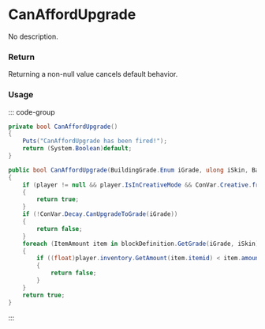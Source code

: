 <Badge type="danger" text="Carbon Compatible"/><Badge type="warning" text="Oxide Compatible"/>
# CanAffordUpgrade
No description.
### Return
Returning a non-null value cancels default behavior.

### Usage
::: code-group
```csharp [Example]
private bool CanAffordUpgrade()
{
	Puts("CanAffordUpgrade has been fired!");
	return (System.Boolean)default;
}
```
```csharp [Source — Assembly-CSharp @ BuildingBlock]
public bool CanAffordUpgrade(BuildingGrade.Enum iGrade, ulong iSkin, BasePlayer player)
{
	if (player != null && player.IsInCreativeMode && ConVar.Creative.freeBuild)
	{
		return true;
	}
	if (!ConVar.Decay.CanUpgradeToGrade(iGrade))
	{
		return false;
	}
	foreach (ItemAmount item in blockDefinition.GetGrade(iGrade, iSkin).CostToBuild(grade))
	{
		if ((float)player.inventory.GetAmount(item.itemid) < item.amount)
		{
			return false;
		}
	}
	return true;
}

```
:::
